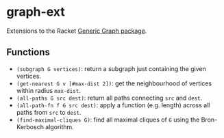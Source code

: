 # graph-ext

Extensions to the Racket [Generic Graph package](https://docs.racket-lang.org/graph/index.html).

## Functions

* `(subgraph G vertices)`: return a subgraph just containing the given vertices.
* `(get-nearest G v [#max-dist 2])`: get the neighbourhood of vertices within radius `max-dist`.
* `(all-paths G src dest)`: return all paths connecting `src` and `dest`.
* `(all-path-fn f G src dest)`: apply a function (e.g. length) across all paths from `src` to
`dest`.
* `(find-maximal-cliques G)`: find all maximal cliques of `G` using the
Bron-Kerbosch algorithm.

